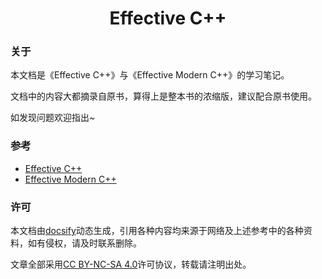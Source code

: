 <h1 align="center">Effective C++</h1>

### 关于

本文档是《Effective C++》与《Effective Modern C++》的学习笔记。

文档中的内容大都摘录自原书，算得上是整本书的浓缩版，建议配合原书使用。

如发现问题欢迎指出~

### 参考

* [Effective C++](https://book.douban.com/subject/5387403/)
* [Effective Modern C++](https://book.douban.com/subject/30178902/)

### 许可

本文档由[docsify](https://docsify.js.org/#/zh-cn/)动态生成，引用各种内容均来源于网络及上述参考中的各种资料，如有侵权，请及时联系删除。

文章全部采用[CC BY-NC-SA 4.0](https://creativecommons.org/licenses/by-nc-sa/4.0/)许可协议，转载请注明出处。